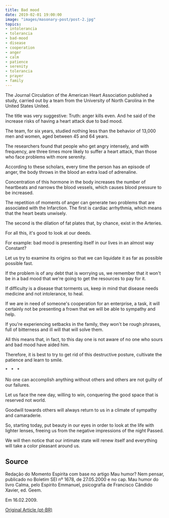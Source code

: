 ```yaml
---
title: Bad mood
date: 2019-02-01 19:00:00
image: "images/masonary-post/post-2.jpg"
topics: 
- intolerancia
- tolerancia
- bad-mood
- disease
- cooperation
- anger
- calm
- patience
- serenity
- tolerancia
- prayer
- family
---
```



The Journal Circulation of the American Heart Association published a study,
carried out by a team from the University of North Carolina in the United States
United.

The title was very suggestive: Truth: anger kills even. And he said of the increase
risks of having a heart attack due to bad mood.

The team, for six years, studied nothing less than the behavior of
13,000 men and women, aged between 45 and 64 years.

The researchers found that people who get angry intensely, and with
frequency, are three times more likely to suffer a heart attack,
than those who face problems with more serenity.

According to these scholars, every time the person has an episode of anger, the
body throws in the blood an extra load of adrenaline.

Concentration of this hormone in the body increases the number of heartbeats
and narrows the blood vessels, which causes blood pressure to be increased.

The repetition of moments of anger can generate two problems that are associated with the
Infarction. The first is cardiac arrhythmia, which means that the heart beats
unwisely.

The second is the dilation of fat plates that, by chance, exist in the
Arteries.

For all this, it's good to look at our deeds.

For example: bad mood is presenting itself in our lives in an almost way
Constant?

Let us try to examine its origins so that we can liquidate it as far as possible
possible fast.

If the problem is of any debt that is worrying us, we remember
that it won't be in a bad mood that we're going to get the resources to pay for it.

If difficulty is a disease that torments us, keep in mind that
disease needs medicine and not intolerance, to heal.

If we are in need of someone's cooperation for an enterprise, a
task, it will certainly not be presenting a frown that we will be able to
sympathy and help.

If you're experiencing setbacks in the family, they won't be rough phrases,
full of bitterness and ill will that will solve them.

All this means that, in fact, to this day one is not aware of
no one who sours and bad mood have aided him.

Therefore, it is best to try to get rid of this destructive posture, cultivate the
patience and learn to smile.

*   *   *

No one can accomplish anything without others and others are not
guilty of our failures.

Let us face the new day, willing to win, conquering the good space that
is reserved not world.

Goodwill towards others will always return to us in a climate of
sympathy and camaraderie.

So, starting today, put beauty in our eyes in order to look at the
life with lighter lenses, freeing us from the negative impressions of the night
Passed.

We will then notice that our intimate state will renew itself and everything will take a color
pleasant around us.

## Source
Redação do Momento Espírita com base no artigo Mau humor? Nem pensar,
publicado no Boletim SEI nº 1678, de 27.05.2000 e no cap. Mau humor
do livro Calma, pelo Espírito Emmanuel, psicografia de
Francisco Cândido Xavier, ed. Geem.

Em 16.02.2009.

[Original Article (pt-BR)](http://www.momento.com.br/pt/ler_texto.php?id=2115)
